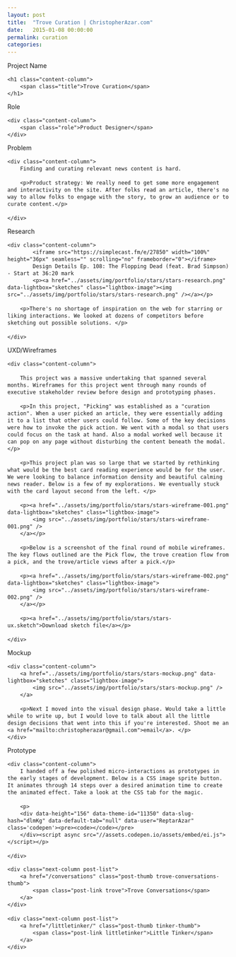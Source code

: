 ```yaml
---
layout: post
title:  "Trove Curation | ChristopherAzar.com"
date:   2015-01-08 00:00:00
permalink: curation
categories:
---
```


<!-- Begin Hero Row -->
<div class="hero row trove-stars-hero">
</div>

<!-- Begin Title Row -->
<div class="row title">
    <div class="label-column">
        <div>Project Name</div>
    </div>

    <h1 class="content-column">
        <span class="title">Trove Curation</span>
    </h1>
</div>

<!-- Begin Role Row -->
<div class="row role">
    <div class="label-column">
        <div>Role</div>
    </div>

    <div class="content-column">
        <span class="role">Product Designer</span>
    </div>
</div>



<!-- Begin Problem Row -->
<div class="row problem">
    <div class="label-column">
        Problem
    </div>

    <div class="content-column">
        Finding and curating relevant news content is hard.

        <p>Product strategy: We really need to get some more engagement and interactivity on the site. After folks read an article, there's no way to allow folks to engage with the story, to grow an audience or to curate content.</p>

    </div>
</div>

<!-- Begin Research Row -->
<div class="row research">
    <div class="label-column">
        Research
    </div>

    <div class="content-column">
            <iframe src="https://simplecast.fm/e/27850" width="100%" height="36px" seamless="" scrolling="no" frameborder="0"></iframe>
            Design Details Ep. 108: The Flopping Dead (feat. Brad Simpson) - Start at 36:20 mark
            <p><a href="../assets/img/portfolio/stars/stars-research.png" data-lightbox="sketches" class="lightbox-image"><img src="../assets/img/portfolio/stars/stars-research.png" /></a></p>

        <p>There's no shortage of inspiration on the web for starring or liking interactions. We looked at dozens of competitors before sketching out possible solutions. </p>

    </div>
</div>

<!-- Begin Sketches Row
<div class="row sketches">
    <div class="label-column">
        Sketches
    </div>

    <div class="content-column">

    </div>
</div>-->

<!-- Begin UX row -->
<div class="row Rx">
    <div class="label-column">
        UXD/Wireframes
    </div>

    <div class="content-column">

        This project was a massive undertaking that spanned several months. Wireframes for this project went through many rounds of executive stakeholder review before design and prototyping phases.

        <p>In this project, "Picking" was established as a "curation action". When a user picked an article, they were essentially adding it to a list that other users could follow. Some of the key decisions were how to invoke the pick action. We went with a modal so that users could focus on the task at hand. Also a modal worked well because it can pop on any page without disturbing the content beneath the modal.</p>

        <p>This project plan was so large that we started by rethinking what would be the best card reading experience would be for the user. We were looking to balance information density and beautiful calming news reader. Below is a few of my explorations. We eventually stuck with the card layout second from the left. </p>

        <p><a href="../assets/img/portfolio/stars/stars-wireframe-001.png" data-lightbox="sketches" class="lightbox-image">
            <img src="../assets/img/portfolio/stars/stars-wireframe-001.png" />
        </a></p>

        <p>Below is a screenshot of the final round of mobile wireframes. The key flows outlined are the Pick flow, the trove creation flow from a pick, and the trove/article views after a pick.</p>

        <p><a href="../assets/img/portfolio/stars/stars-wireframe-002.png" data-lightbox="sketches" class="lightbox-image">
            <img src="../assets/img/portfolio/stars/stars-wireframe-002.png" />
        </a></p>

        <p><a href="../assets/img/portfolio/stars/stars-ux.sketch">Download sketch file</a></p>

    </div>
</div>

<!-- Begin Mockup Row -->
<div class="row mockup">
    <div class="label-column">
        Mockup
    </div>

    <div class="content-column">
        <a href="../assets/img/portfolio/stars/stars-mockup.png" data-lightbox="sketches" class="lightbox-image">
            <img src="../assets/img/portfolio/stars/stars-mockup.png" />
        </a>

        <p>Next I moved into the visual design phase. Would take a little while to write up, but I would love to talk about all the little design decisions that went into this if you're interested. Shoot me an <a href="mailto:christopherazar@gmail.com">email</a>. </p>
    </div>

</div>


<!-- Begin Prototype Row -->
<div class="row prototype">
    <div class="label-column">
        Prototype
    </div>

    <div class="content-column">
        I handed off a few polished micro-interactions as prototypes in the early stages of development. Below is a CSS image sprite button. It animates through 14 steps over a desired animation time to create the animated effect. Take a look at the CSS tab for the magic.

        <p>
        <div data-height="156" data-theme-id="11350" data-slug-hash="dlmKg" data-default-tab="null" data-user="ReptarAzar" class='codepen'><pre><code></code></pre>
        </div><script async src="//assets.codepen.io/assets/embed/ei.js"></script></p>

    </div>
</div>

<!-- Begin Live Row -->
<!-- <div class="row live">
    <div class="label-column">
        Live
    </div>

    <div class="content-column">
    Tap the Pick, Star, or Comment icon to test it out. FYI: you gotta register or sign in first.

           <div class="thumb-row">
            <p>
                <a href="../assets/img/portfolio/stars/stars-live-001.png" data-lightbox="sketches" class="lightbox-image mockup-thumb shadow">
                    <img src="../assets/img/portfolio/stars/stars-live-001-sm.png"  />
                </a>
                <a href="../assets/img/portfolio/stars/stars-live-002.png" data-lightbox="sketches" class="lightbox-image mockup-thumb shadow">
                    <img src="../assets/img/portfolio/stars/stars-live-002-sm.png"  />
                </a>
            </p>

            <p><a href="https://trove.com/" target="_blank">Pick, Star, Comment at Trove.com</a></p>

       </div>

    </div>
</div> -->

<!-- Begin Next Row -->
<div class="row next">



    <div class="next-column post-list">
        <a href="/conversations" class="post-thumb trove-conversations-thumb">
            <span class="post-link trove">Trove Conversations</span>
        </a>
    </div>

    <div class="next-column post-list">
        <a href="/littletinker/" class="post-thumb tinker-thumb">
            <span class="post-link littletinker">Little Tinker</span>
        </a>
    </div>
</div>
